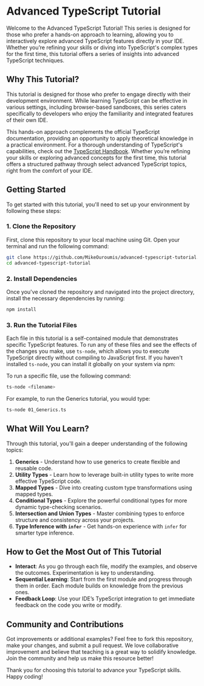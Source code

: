 # Advanced TypeScript Tutorial

Welcome to the Advanced TypeScript Tutorial! This series is designed for those
who prefer a hands-on approach to learning, allowing you to interactively
explore advanced TypeScript features directly in your IDE. Whether you’re
refining your skills or diving into TypeScript's complex types for the first
time, this tutorial offers a series of insights into advanced TypeScript
techniques.

## Why This Tutorial?

This tutorial is designed for those who prefer to engage directly with their
development environment. While learning TypeScript can be effective in various
settings, including browser-based sandboxes, this series caters specifically to
developers who enjoy the familiarity and integrated features of their own IDE.

This hands-on approach complements the official TypeScript documentation,
providing an opportunity to apply theoretical knowledge in a practical
environment. For a thorough understanding of TypeScript's capabilities, check
out the
[TypeScript Handbook](https://www.typescriptlang.org/docs/handbook/intro.html).
Whether you’re refining your skills or exploring advanced concepts for the first
time, this tutorial offers a structured pathway through select advanced
TypeScript topics, right from the comfort of your IDE.

## Getting Started

To get started with this tutorial, you'll need to set up your environment by
following these steps:

### 1. Clone the Repository

First, clone this repository to your local machine using Git. Open your terminal
and run the following command:

```bash
git clone https://github.com/MikeOuroumis/advanced-typescript-tutorial.git
cd advanced-typescript-tutorial
```

### 2. Install Dependencies

Once you've cloned the repository and navigated into the project directory,
install the necessary dependencies by running:

```bash
npm install
```

### 3. Run the Tutorial Files

Each file in this tutorial is a self-contained module that demonstrates specific
TypeScript features. To run any of these files and see the effects of the
changes you make, use `ts-node`, which allows you to execute TypeScript directly
without compiling to JavaScript first. If you haven't installed `ts-node`, you
can install it globally on your system via npm:

To run a specific file, use the following command:

```bash
ts-node <filename>
```

For example, to run the Generics tutorial, you would type:

```bash
ts-node 01_Generics.ts
```

## What Will You Learn?

Through this tutorial, you'll gain a deeper understanding of the following
topics:

1. **Generics** - Understand how to use generics to create flexible and reusable
   code.
2. **Utility Types** - Learn how to leverage built-in utility types to write
   more effective TypeScript code.
3. **Mapped Types** - Dive into creating custom type transformations using
   mapped types.
4. **Conditional Types** - Explore the powerful conditional types for more
   dynamic type-checking scenarios.
5. **Intersection and Union Types** - Master combining types to enforce
   structure and consistency across your projects.
6. **Type Inference with `infer`** - Get hands-on experience with `infer` for
   smarter type inference.

## How to Get the Most Out of This Tutorial

- **Interact**: As you go through each file, modify the examples, and observe
  the outcomes. Experimentation is key to understanding.
- **Sequential Learning**: Start from the first module and progress through them
  in order. Each module builds on knowledge from the previous ones.
- **Feedback Loop**: Use your IDE’s TypeScript integration to get immediate
  feedback on the code you write or modify.

## Community and Contributions

Got improvements or additional examples? Feel free to fork this repository, make
your changes, and submit a pull request. We love collaborative improvement and
believe that teaching is a great way to solidify knowledge. Join the community
and help us make this resource better!

Thank you for choosing this tutorial to advance your TypeScript skills. Happy
coding!
